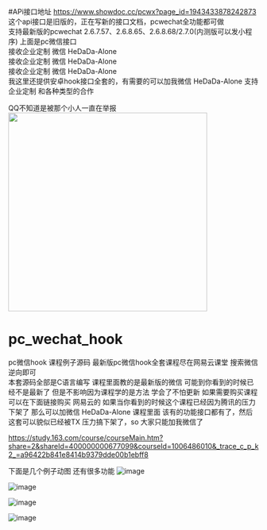 #APi接口地址
https://www.showdoc.cc/pcwx?page_id=1943433878242873  这个api接口是旧版的，正在写新的接口文档，pcwechat全功能都可做  
支持最新版的pcwechat 2.6.7.57、2.6.8.65、2.6.8.68/2.7.0(内测版可以发小程序)
上面是pc微信接口  
接收企业定制 微信 HeDaDa-Alone  
接收企业定制 微信 HeDaDa-Alone  
接收企业定制 微信 HeDaDa-Alone  
我这里还提供安卓hook接口全套的，有需要的可以加我微信 HeDaDa-Alone  支持企业定制 和各种类型的合作   

QQ不知道是被那个小人一直在举报  
<img src="https://github.com/hedada-hc/pc_wechat_hook/blob/master/20190913112013.jpg" width="400">
# pc_wechat_hook  
pc微信hook 课程例子源码 最新版pc微信hook全套课程尽在网易云课堂 搜索微信逆向即可  
本套源码全部是C语言编写 课程里面教的是最新版的微信 可能到你看到的时候已经不是最新了 但是不影响因为课程学的是方法 学会了不怕更新
如果需要购买课程 可以在下面链接购买 网易云的 如果当你看到的时候这个课程已经因为腾讯的压力下架了 那么可以加微信 HeDaDa-Alone
课程里面 该有的功能接口都有了，然后 这套可以貌似已经被TX 压力搞下架了，so 大家只能加我微信了

https://study.163.com/course/courseMain.htm?share=2&shareId=400000000677099&courseId=1006486010&_trace_c_p_k2_=a96422b841e8414b9379dde00b1ebff8

下面是几个例子动图 还有很多功能 
![image](https://github.com/hedada-hc/pc_wechat_hook/blob/master/%E9%83%A8%E5%88%86%E6%95%88%E6%9E%9C%E5%9B%BE4.png)

![image](https://github.com/hedada-hc/pc_wechat_hook/blob/master/%E9%83%A8%E5%88%86%E6%95%88%E6%9E%9C%E5%9B%BE1.gif)
 
![image](https://github.com/hedada-hc/pc_wechat_hook/blob/master/%E9%83%A8%E5%88%86%E6%95%88%E6%9E%9C%E5%9B%BE2.gif)
  
![image](https://github.com/hedada-hc/pc_wechat_hook/blob/master/%E9%83%A8%E5%88%86%E6%95%88%E6%9E%9C%E5%9B%BE3.gif)

